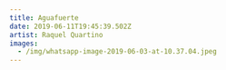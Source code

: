 ```yaml
---
title: Aguafuerte
date: 2019-06-11T19:45:39.502Z
artist: Raquel Quartino
images:
  - /img/whatsapp-image-2019-06-03-at-10.37.04.jpeg
---
```


